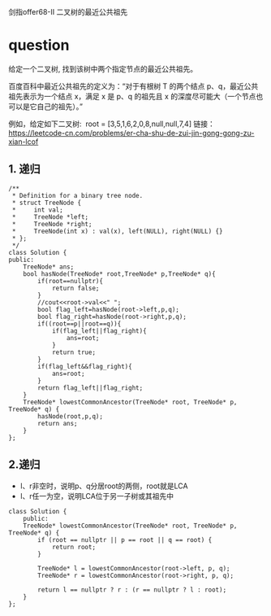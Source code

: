 剑指offer68-II 二叉树的最近公共祖先

# question
给定一个二叉树, 找到该树中两个指定节点的最近公共祖先。

百度百科中最近公共祖先的定义为：“对于有根树 T 的两个结点 p、q，最近公共祖先表示为一个结点 x，满足 x 是 p、q 的祖先且 x 的深度尽可能大（一个节点也可以是它自己的祖先）。”

例如，给定如下二叉树:  root = [3,5,1,6,2,0,8,null,null,7,4]
链接：https://leetcode-cn.com/problems/er-cha-shu-de-zui-jin-gong-gong-zu-xian-lcof

## 1. 递归
~~~
/**
 * Definition for a binary tree node.
 * struct TreeNode {
 *     int val;
 *     TreeNode *left;
 *     TreeNode *right;
 *     TreeNode(int x) : val(x), left(NULL), right(NULL) {}
 * };
 */
class Solution {
public:
    TreeNode* ans;
    bool hasNode(TreeNode* root,TreeNode* p,TreeNode* q){
        if(root==nullptr){
            return false;
        }
        //cout<<root->val<<" ";
        bool flag_left=hasNode(root->left,p,q);
        bool flag_right=hasNode(root->right,p,q);
        if((root==p||root==q)){
            if(flag_left||flag_right){
                ans=root;
            }
            return true;
        }
        if(flag_left&&flag_right){
            ans=root;
        }
        return flag_left||flag_right;
    }
    TreeNode* lowestCommonAncestor(TreeNode* root, TreeNode* p, TreeNode* q) {
        hasNode(root,p,q);
        return ans;
    }
};
~~~
## 2.递归
- l、r非空时，说明p、q分居root的两侧，root就是LCA
- l、r任一为空，说明LCA位于另一子树或其祖先中
~~~
class Solution {
    public:
    TreeNode* lowestCommonAncestor(TreeNode* root, TreeNode* p, TreeNode* q) {
        if (root == nullptr || p == root || q == root) {
            return root;
        }

        TreeNode* l = lowestCommonAncestor(root->left, p, q);
        TreeNode* r = lowestCommonAncestor(root->right, p, q);
    
        return l == nullptr ? r : (r == nullptr ? l : root);
    }
};
~~~